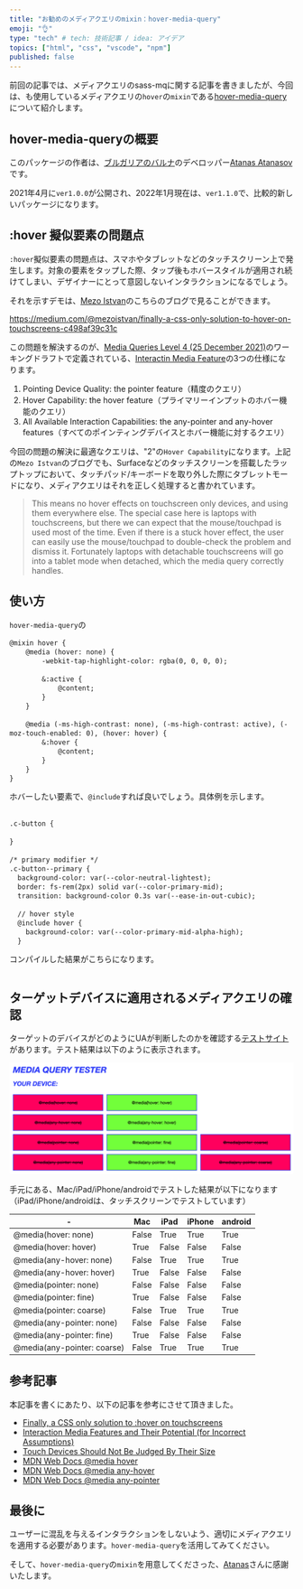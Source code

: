 ```yaml
---
title: "お勧めのメディアクエリのmixin：hover-media-query"
emoji: "👌"
type: "tech" # tech: 技術記事 / idea: アイデア
topics: ["html", "css", "vscode", "npm"]
published: false
---
```


前回の記事では、メディアクエリのsass-mqに関する記事を書きましたが、今回は、も使用しているメディアクエリの`hover`の`mixin`である[hover-media-query](https://github.com/scriptex/hover-media-query)について紹介します。

## hover-media-queryの概要

このパッケージの作者は、[ブルガリアのバルナ](https://www.google.com/maps/place/%E3%83%96%E3%83%AB%E3%82%AC%E3%83%AA%E3%82%A2+%E3%83%90%E3%83%AB%E3%83%8A/@43.2047556,18.9780572,5z/data=!4m5!3m4!1s0x40a4538baaf3d7a1:0x5727941c71a58b7c!8m2!3d43.2140504!4d27.9147333)のデベロッパー[Atanas Atanasov](https://twitter.com/scriptexbg)です。

2021年4月に`ver1.0.0`が公開され、2022年1月現在は、`ver1.1.0`で、比較的新しいパッケージになります。

## :hover 擬似要素の問題点
`:hover`擬似要素の問題点は、スマホやタブレットなどのタッチスクリーン上で発生します。対象の要素をタップした際、タップ後もホバースタイルが適用され続けてしまい、デザイナーにとって意図しないインタラクションになるでしょう。

それを示すデモは、[Mezo Istvan](https://twitter.com/mezoistvan_)のこちらのブログで見ることができます。

https://medium.com/@mezoistvan/finally-a-css-only-solution-to-hover-on-touchscreens-c498af39c31c

この問題を解決するのが、[Media Queries Level 4 (25 December 2021)](https://drafts.csswg.org/mediaqueries/)のワーキングドラフトで定義されている、[Interactin Media Feature](https://drafts.csswg.org/mediaqueries/#mf-interaction)の3つの仕様になります。

1. Pointing Device Quality: the pointer feature（精度のクエリ）
2. Hover Capability: the hover feature（プライマリーインプットのホバー機能のクエリ）
3. All Available Interaction Capabilities: the any-pointer and any-hover features（すべてのポインティングデバイスとホバー機能に対するクエリ）

今回の問題の解決に最適なクエリは、"2"の`Hover Capability`になります。上記の`Mezo Istvan`のブログでも、Surfaceなどのタッチスクリーンを搭載したラップトップにおいて、タッチパッド/キーボードを取り外した際にタブレットモードになり、メディアクエリはそれを正しく処理すると書かれています。

> This means no hover effects on touchscreen only devices, and using them everywhere else. The special case here is laptops with touchscreens, but there we can expect that the mouse/touchpad is used most of the time. Even if there is a stuck hover effect, the user can easily use the mouse/touchpad to double-check the problem and dismiss it. Fortunately laptops with detachable touchscreens will go into a tablet mode when detached, which the media query correctly handles.

## 使い方
`hover-media-query`の

```scss: hover.scss
@mixin hover {
	@media (hover: none) {
		-webkit-tap-highlight-color: rgba(0, 0, 0, 0);

		&:active {
			@content;
		}
	}

	@media (-ms-high-contrast: none), (-ms-high-contrast: active), (-moz-touch-enabled: 0), (hover: hover) {
		&:hover {
			@content;
		}
	}
}
```

ホバーしたい要素で、`@include`すれば良いでしょう。具体例を示します。

```scss: input

.c-button {

}

/* primary modifier */
.c-button--primary {
  background-color: var(--color-neutral-lightest);
  border: fs-rem(2px) solid var(--color-primary-mid);
  transition: background-color 0.3s var(--ease-in-out-cubic);

  // hover style
  @include hover {
    background-color: var(--color-primary-mid-alpha-high);
  }
```

コンパイルした結果がこちらになります。

```css: output

```

## ターゲットデバイスに適用されるメディアクエリの確認
ターゲットのデバイスがどのようにUAが判断したのかを確認する[テストサイト](https://hover-pointer-media-query.glitch.me/)があります。テスト結果は以下のように表示されます。

![media-query-tester](/images/my-favorite-hover-media-query/media-query-tester.png)

手元にある、Mac/iPad/iPhone/androidでテストした結果が以下になります（iPad/iPhone/androidは、タッチスクリーンでテストしています）

| - | Mac  | iPad | iPhone | android |
| ---- | ---- | ---- | --- | --- |
| @media(hover: none) | False | True | True |  True | 
| @media(hover: hover) | True | False | False | False |
| @media(any-hover: none) | False | True | True |  True | 
| @media(any-hover: hover) | True | False | False | False |
| @media(pointer: none) | False | False | False | False |
| @media(pointer: fine) | True | False | False | False |
| @media(pointer: coarse) | False | True | True |  True | 
| @media(any-pointer: none) | False | False | False | False |
| @media(any-pointer: fine) | True | False | False | False |
| @media(any-pointer: coarse) | False | True | True |  True | 


## 参考記事
本記事を書くにあたり、以下の記事を参考にさせて頂きました。

- [Finally, a CSS only solution to :hover on touchscreens](https://medium.com/@mezoistvan/finally-a-css-only-solution-to-hover-on-touchscreens-c498af39c31c)
- [Interaction Media Features and Their Potential (for Incorrect Assumptions)](https://css-tricks.com/interaction-media-features-and-their-potential-for-incorrect-assumptions/)
- [Touch Devices Should Not Be Judged By Their Size](https://css-tricks.com/touch-devices-not-judged-size/)
- [MDN Web Docs @media hover](https://developer.mozilla.org/en-US/docs/Web/CSS/@media/hover)
- [MDN Web Docs @media any-hover](https://developer.mozilla.org/en-US/docs/Web/CSS/@media/any-hover)
- [MDN Web Docs @media any-pointer](https://developer.mozilla.org/en-US/docs/Web/CSS/@media/any-pointer)


## 最後に
ユーザーに混乱を与えるインタラクションをしないよう、適切にメディアクエリを適用する必要があります。`hover-media-query`を活用してみてください。

そして、`hover-media-query`の`mixin`を用意してくださった、[Atanas](https://twitter.com/scriptexbg)さんに感謝いたします。